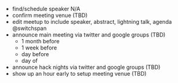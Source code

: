 * find/schedule speaker  N/A
* confirm meeting venue (TBD)
* edit meetup to include speaker, abstract, lightning talk, agenda @switchspan
* announce main meeting via twitter and google groups (TBD)
  * 1 month before
  * 1 week before
  * day before
  * day of
* announce hack nights via twitter and google groups (TBD)
* show up an hour early to setup meeting venue (TBD)
